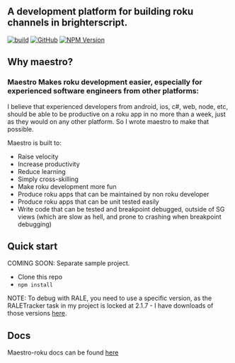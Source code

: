 ## A development platform for building roku channels in brighterscript.


[![build](https://img.shields.io/github/workflow/status/georgejecook/maestro-roku/build.svg?logo=github)](https://github.com/georgejecook/maestro-roku/actions?query=workflow%3Abuild)
[![GitHub](https://img.shields.io/github/release/georgejecook/maestro-roku.svg?style=flat-square)](https://github.com/georgejecook/maestro-roku/releases)
[![NPM Version](https://badge.fury.io/js/maestro-roku.svg?style=flat)](https://npmjs.org/package/maestro-roku)

## Why maestro?

### Maestro Makes roku development easier, especially for experienced software engineers from other platforms:

I believe that experienced developers from android, ios, c#, web, node, etc, should be able to be productive on a roku app in no more than a week, just as they would on any other platform. So I wrote maestro to make that possible.

Maestro is built to:

 - Raise velocity
 - Increase productivity
 - Reduce learning
 - Simply cross-skilling
 - Make roku development more fun
 - Produce roku apps that can be maintained by non roku developer
 - Produce roku apps that can be unit tested easily
 - Write code that can be tested and breakpoint debugged, outside of SG views (which are slow as hell, and prone to crashing when breakpoint debugging)

## Quick start

COMING SOON: Separate sample project.

  - Clone this repo
  - `npm install`

NOTE: To debug with RALE, you need to use a specific version, as the RALETracker task in my project is locked at 2.1.7 - I have downloads of those versions [here](https://drive.google.com/drive/folders/1gZZcndEpSO6zDVkx09UpYJtPb7OTf6Nq?usp=sharing).
## Docs

Maestro-roku docs can be found [here](https://georgejecook.github.io/maestro-roku/index.html)
